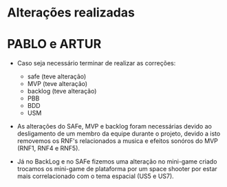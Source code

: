 # Alterações realizadas

# PABLO e ARTUR

-   Caso seja necessário terminar de realizar as correções: 
    - safe (teve alteração)
    - MVP (teve alteração)
    - backlog (teve alteração)
    - PBB
    - BDD
    - USM

- As alterações do SAFe, MVP e backlog foram necessárias devido ao desligamento de um membro da equipe durante o projeto, devido a isto removemos os RNF's relacionados a musica e efeitos sonóros do MVP (RNF1, RNF4 e RNF5).
- Já no BackLog e no SAFe fizemos uma alteração no mini-game criado trocamos os mini-game de plataforma por um space shooter por estar mais correlacionado com o tema espacial  (US5 e US7).
